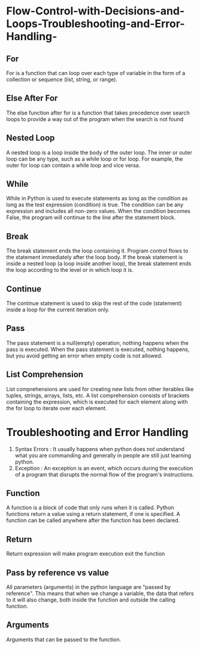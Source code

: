 # Flow-Control-with-Decisions-and-Loops-Troubleshooting-and-Error-Handling-

## For
For is a function that can loop over each type of variable in the form of a collection or sequence (list, string, or range).

## Else After For
The else function after for is a function that takes precedence over search loops to provide a way out of the program when the search is not found

## Nested Loop
A nested loop is a loop inside the body of the outer loop. The inner or outer loop can be any type, such as a while loop or for loop. For example, the outer for loop can contain a while loop and vice versa.

## While
While in Python is used to execute statements as long as the condition as long as the test expression (condition) is true. The condition can be any expression and includes all non-zero values. When the condition becomes False, the program will continue to the line after the statement block.

## Break
The break statement ends the loop containing it. Program control flows to the statement immediately after the loop body. If the break statement is inside a nested loop (a loop inside another loop), the break statement ends the loop according to the level or in which loop it is.

## Continue
The continue statement is used to skip the rest of the code (statement) inside a loop for the current iteration only. 

## Pass
The pass statement is a null(empty) operation, nothing happens when the pass is executed. When the pass statement is executed, nothing happens, but you avoid getting an error when empty code is not allowed.

## List Comprehension
List comprehensions are used for creating new lists from other iterables like tuples, strings, arrays, lists, etc. A list comprehension consists of brackets containing the expression, which is executed for each element along with the for loop to iterate over each element. 

# Troubleshooting and Error Handling
1. Syntax Errors : It usually happens when python does not understand what you are commanding and generally in people are still just learning python.
2. Exception : An exception is an event, which occurs during the execution of a program that disrupts the normal flow of the program's instructions.

## Function
A function is a block of code that only runs when it is called. Python functions return a value using a return statement, if one is specified. A function can be called anywhere after the function has been declared.

## Return
Return expression will make program execution exit the function

## Pass by reference vs value
All parameters (arguments) in the python language are "passed by reference". This means that when we change a variable, the data that refers to it will also change, both inside the function and outside the calling function.

## Arguments
Arguments that can be passed to the function.
